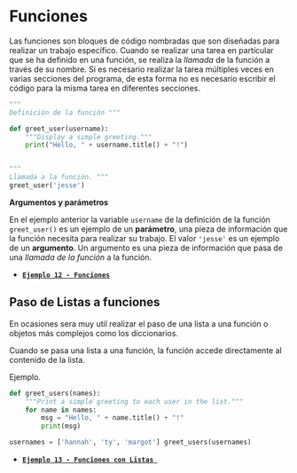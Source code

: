# Funciones



Las funciones son bloques de código nombradas que son diseñadas para realizar un trabajo específico. Cuando se realizar una tarea en partícular que se ha definido en una función, se realiza la _llamada_ de la función a través de su nombre. Si es necesario realizar la tarea múltiples veces en varias secciones del programa, de esta forma no es necesario escribir el código para la misma tarea en diferentes secciones.

````python
"""
Definición de la función """

def greet_user(username):
    """Display a simple greeting."""
    print("Hello, " + username.title() + "!")


"""
Llamada a la función. """
greet_user('jesse')
````
__Argumentos y parámetros__

En el ejemplo anterior la variable `username` de la definición de la función `greet_user()` es un ejemplo de un __parámetro__, una pieza de información que la función necesita para realizar su trabajo. El valor `'jesse'` es un ejemplo de un __argumento__. Un argumento es una pieza de información que pasa de una _llamada de la función_ a la función.

- [**`Ejemplo 12 - Funciones`**](./ex-functions.ipynb)

## Paso de Listas a funciones

En ocasiones sera muy util realizar el paso de una lista a una función o objetos más complejos como los diccionarios. 

Cuando se pasa una lista a una función, la función accede directamente al contenido de la lista. 

Ejemplo.

````python
def greet_users(names):
    """Print a simple greeting to each user in the list."""
    for name in names:
        msg = "Hello, " + name.title() + "!"
        print(msg)

usernames = ['hannah', 'ty', 'margot'] greet_users(usernames)
````

- [**`Ejemplo 13 - Funciones con Listas `**]()